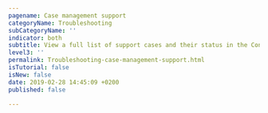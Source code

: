 ```yaml
---
pagename: Case management support
categoryName: Troubleshooting
subCategoryName: ''
indicator: both
subtitle: View a full list of support cases and their status in the Connection Area
level3: ''
permalink: Troubleshooting-case-management-support.html
isTutorial: false
isNew: false
date: 2019-02-28 14:45:09 +0200
published: false

---
```

